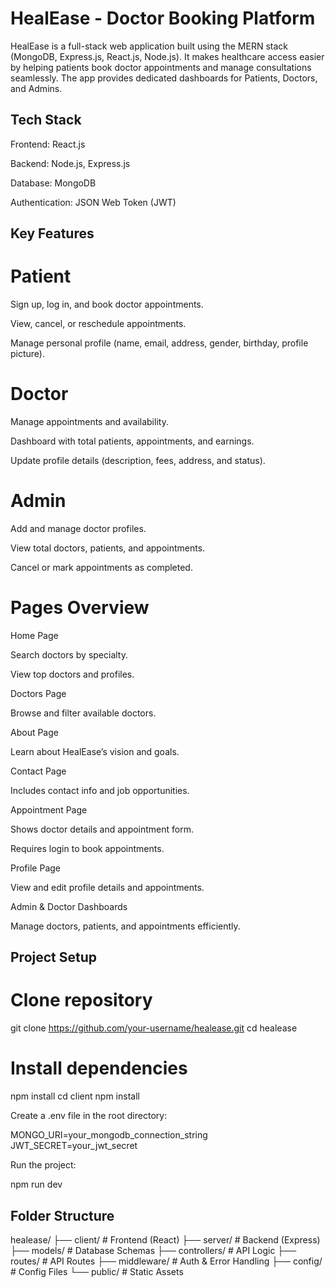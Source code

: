 # HealEase - Doctor Booking Platform

HealEase is a full-stack web application built using the MERN stack (MongoDB, Express.js, React.js, Node.js). It makes healthcare access easier by helping patients book doctor appointments and manage consultations seamlessly. The app provides dedicated dashboards for Patients, Doctors, and Admins.

## Tech Stack

Frontend: React.js

Backend: Node.js, Express.js

Database: MongoDB

Authentication: JSON Web Token (JWT)

## Key Features
# Patient

Sign up, log in, and book doctor appointments.

View, cancel, or reschedule appointments.

Manage personal profile (name, email, address, gender, birthday, profile picture).

# Doctor

Manage appointments and availability.

Dashboard with total patients, appointments, and earnings.

Update profile details (description, fees, address, and status).

# Admin

Add and manage doctor profiles.

View total doctors, patients, and appointments.

Cancel or mark appointments as completed.

# Pages Overview
Home Page

Search doctors by specialty.

View top doctors and profiles.

Doctors Page

Browse and filter available doctors.

About Page

Learn about HealEase’s vision and goals.

Contact Page

Includes contact info and job opportunities.

Appointment Page

Shows doctor details and appointment form.

Requires login to book appointments.

Profile Page

View and edit profile details and appointments.

Admin & Doctor Dashboards

Manage doctors, patients, and appointments efficiently.

## Project Setup
# Clone repository
git clone https://github.com/your-username/healease.git
cd healease

# Install dependencies
npm install
cd client
npm install


Create a .env file in the root directory:

MONGO_URI=your_mongodb_connection_string
JWT_SECRET=your_jwt_secret


Run the project:

npm run dev

## Folder Structure
healease/
├── client/          # Frontend (React)
├── server/          # Backend (Express)
├── models/          # Database Schemas
├── controllers/     # API Logic
├── routes/          # API Routes
├── middleware/      # Auth & Error Handling
├── config/          # Config Files
└── public/          # Static Assets
